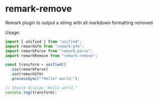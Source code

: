 # remark-remove

Remark plugin to output a string with all markdown formatting removed

Usage:

```js
import { unified } from "unified";
import remarkGfm from "remark-gfm";
import remarkParse from "remark-parse";
import remarkRemove from "remark-remove";

const transform = unified()
  .use(remarkParse)
  .use(remarkGfm)
  .processSync("*Hello* world.");

// Should display "Hello world."
console.log(transform);
```
